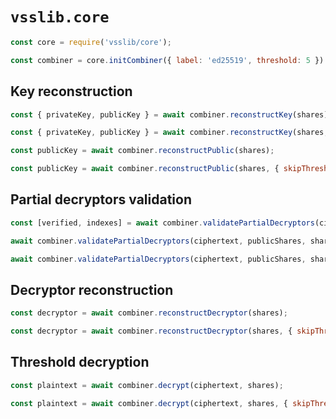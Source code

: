# `vsslib.core`

```js
const core = require('vsslib/core');

const combiner = core.initCombiner({ label: 'ed25519', threshold: 5 })
```

## Key reconstruction

```js
const { privateKey, publicKey } = await combiner.reconstructKey(shares);
```

```js
const { privateKey, publicKey } = await combiner.reconstructKey(shares, { skipThreshold: true });
```

```js
const publicKey = await combiner.reconstructPublic(shares);
```

```js
const publicKey = await combiner.reconstructPublic(shares, { skipThreshold: true });
```

## Partial decryptors validation

```js
const [verified, indexes] = await combiner.validatePartialDecryptors(ciphertext, publicShares, shares);
```

```js
await combiner.validatePartialDecryptors(ciphertext, publicShares, shares, { raiseOnInvalid: true });
```

```js
await combiner.validatePartialDecryptors(ciphertext, publicShares, shares, { skipThreshold: true });
```

## Decryptor reconstruction

```js
const decryptor = await combiner.reconstructDecryptor(shares);
```

```js
const decryptor = await combiner.reconstructDecryptor(shares, { skipThreshold: true });
```

## Threshold decryption

```js
const plaintext = await combiner.decrypt(ciphertext, shares);
```

```js
const plaintext = await combiner.decrypt(ciphertext, shares, { skipThreshold: true });
```
